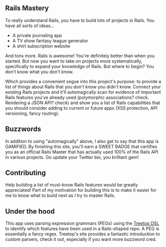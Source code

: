 ## Rails Mastery

To really understand Rails, you have to build lots of projects in Rails. You have all sorts of ideas...

* A private journaling app
* A TV show fantasy league generator
* A shirt subscription website

And tons more. Rails is awesome! You're definitely better than when you started. But now you want to take on projects more systematically, specifically to expand your knowledge of Rails. But where to begin? You don't know what you don't know.

Which provides a convenient segue into this project's purpose: to provide a list of things about Rails that you don't know you didn't know. Connect your existing Rails projects and it'll automagically scan for evidence of important Rails features you've already used (polymorphic associations? check. Rendering a JSON API? check) and show you a list of Rails capabilities that you should consider adding to current or future apps (XSS protection, API versioning, fancy routing).

## Buzzwords

In addition to using "automagically" above, I also get to say that this app is GAMIFIED. By finishing this site, you'll earn a SWEET BADGE that certifies you as an official Rails Master that has actually used 100% of the Rails API in various projects. Go update your Twitter bio, you brilliant gem!

## Contributing

Help building a list of must-know Rails features would be greatly appreciated! Part of my motivation for building this is to make it easier for me to know what to build next as _I_ try to master Rails.

## Under the hood

This app uses parsing expression grammars (PEGs) using the [Treetop DSL](http://treetop.rubyforge.org/) to identify which features have been used in a Rails-shaped repo. A PEG is essentially a fancy regex. Treetop's site provides a fantastic introduction to custom parsers, check it out, especially if you want more buzzword cred.
